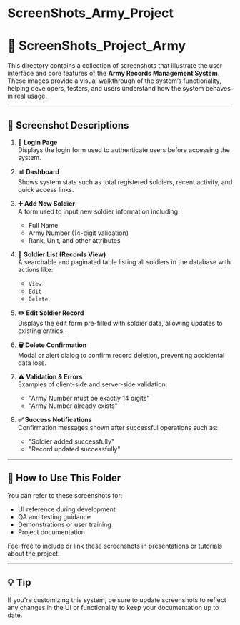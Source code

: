 # ScreenShots_Army_Project
 
# 📁 ScreenShots_Project_Army

This directory contains a collection of screenshots that illustrate the user interface and core features of the **Army Records Management System**. These images provide a visual walkthrough of the system’s functionality, helping developers, testers, and users understand how the system behaves in real usage.

---

## 📸 Screenshot Descriptions

1. **🔐 Login Page**  
   Displays the login form used to authenticate users before accessing the system.

2. **📊 Dashboard**  
   Shows system stats such as total registered soldiers, recent activity, and quick access links.

3. **➕ Add New Soldier**  
   A form used to input new soldier information including:
   - Full Name  
   - Army Number (14-digit validation)  
   - Rank, Unit, and other attributes

4. **📄 Soldier List (Records View)**  
   A searchable and paginated table listing all soldiers in the database with actions like:
   - `View`
   - `Edit`
   - `Delete`

5. **✏️ Edit Soldier Record**  
   Displays the edit form pre-filled with soldier data, allowing updates to existing entries.

6. **🗑️ Delete Confirmation**  
   Modal or alert dialog to confirm record deletion, preventing accidental data loss.

7. **⚠️ Validation & Errors**  
   Examples of client-side and server-side validation:
   - "Army Number must be exactly 14 digits"
   - "Army Number already exists"

8. **✅ Success Notifications**  
   Confirmation messages shown after successful operations such as:
   - "Soldier added successfully"
   - "Record updated successfully"

---

## 📂 How to Use This Folder

You can refer to these screenshots for:
- UI reference during development
- QA and testing guidance
- Demonstrations or user training
- Project documentation

Feel free to include or link these screenshots in presentations or tutorials about the project.

---

## 💡 Tip

If you're customizing this system, be sure to update screenshots to reflect any changes in the UI or functionality to keep your documentation up to date.

